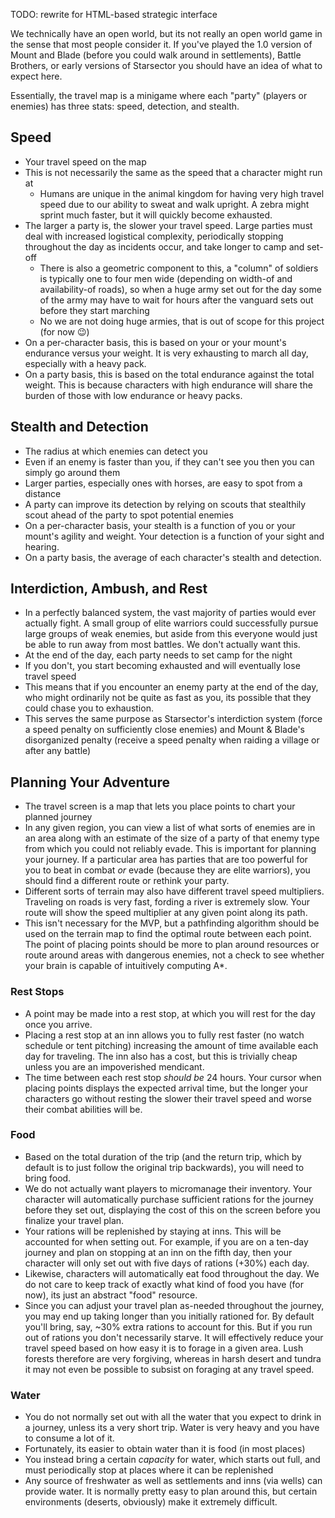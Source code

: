 TODO: rewrite for HTML-based strategic interface

We technically have an open world, but its not really an open world game in the sense that most people consider it. If you've played the 1.0 version of Mount and Blade (before you could walk around in settlements), Battle Brothers, or early versions of Starsector you should have an idea of what to expect here.

Essentially, the travel map is a minigame where each "party" (players or enemies) has three stats: speed, detection, and stealth.
## Speed
- Your travel speed on the map
- This is not necessarily the same as the speed that a character might run at
	- Humans are unique in the animal kingdom for having very high travel speed due to our ability to sweat and walk upright. A zebra might sprint much faster, but it will quickly become exhausted.
- The larger a party is, the slower your travel speed. Large parties must deal with increased logistical complexity, periodically stopping throughout the day as incidents occur, and take longer to camp and set-off
	- There is also a geometric component to this, a "column" of soldiers is typically one to four men wide (depending on width-of and availability-of roads), so when a huge army set out for the day some of the army may have to wait for hours after the vanguard sets out before they start marching
	- No we are not doing huge armies, that is out of scope for this project (for now 😉)
- On a per-character basis, this is based on your or your mount's endurance versus your weight. It is very exhausting to march all day, especially with a heavy pack.
- On a party basis, this is based on the total endurance against the total weight. This is because characters with high endurance will share the burden of those with low endurance or heavy packs.
## Stealth and Detection
- The radius at which enemies can detect you
- Even if an enemy is faster than you, if they can't see you then you can simply go around them
- Larger parties, especially ones with horses, are easy to spot from a distance
- A party can improve its detection by relying on scouts that stealthily scout ahead of the party to spot potential enemies
- On a per-character basis, your stealth is a function of you or your mount's agility and weight. Your detection is a function of your sight and hearing.
- On a party basis, the average of each character's stealth and detection.

## Interdiction, Ambush, and Rest
- In a perfectly balanced system, the vast majority of parties would ever actually fight. A small group of elite warriors could successfully pursue large groups of weak enemies, but aside from this everyone would just be able to run away from most battles. We don't actually want this.
- At the end of the day, each party needs to set camp for the night
- If you don't, you start becoming exhausted and will eventually lose travel speed
- This means that if you encounter an enemy party at the end of the day, who might ordinarily not be quite as fast as you, its possible that they could chase you to exhaustion.
- This serves the same purpose as Starsector's interdiction system (force a speed penalty on sufficiently close enemies) and Mount & Blade's disorganized penalty (receive a speed penalty when raiding a village or after any battle)
## Planning Your Adventure
- The travel screen is a map that lets you place points to chart your planned journey
- In any given region, you can view a list of what sorts of enemies are in an area along with an estimate of the size of a party of that enemy type from which you could not reliably evade. This is important for planning your journey. If a particular area has parties that are too powerful for you to beat in combat *or* evade (because they are elite warriors), you should find a different route or rethink your party.
- Different sorts of terrain may also have different travel speed multipliers. Traveling on roads is very fast, fording a river is extremely slow. Your route will show the speed multiplier at any given point along its path.
- This isn't necessary for the MVP, but a pathfinding algorithm should be used on the terrain map to find the optimal route between each point. The point of placing points should be more to plan around resources or route around areas with dangerous enemies, not a check to see whether your brain is capable of intuitively computing A*.
### Rest Stops
- A point may be made into a rest stop, at which you will rest for the day once you arrive.
- Placing a rest stop at an inn allows you to fully rest faster (no watch schedule or tent pitching) increasing the amount of time available each day for traveling. The inn also has a cost, but this is trivially cheap unless you are an impoverished mendicant.
- The time between each rest stop *should be* 24 hours. Your cursor when placing points displays the expected arrival time, but the longer your characters go without resting the slower their travel speed and worse their combat abilities will be.
### Food
- Based on the total duration of the trip (and the return trip, which by default is to just follow the original trip backwards), you will need to bring food.
- We do not actually want players to micromanage their inventory. Your character will automatically purchase sufficient rations for the journey before they set out, displaying the cost of this on the screen before you finalize your travel plan.
- Your rations will be replenished by staying at inns. This will be accounted for when setting out. For example, if you are on a ten-day journey and plan on stopping at an inn on the fifth day, then your character will only set out with five days of rations (+30%) each day.
- Likewise, characters will automatically eat food throughout the day. We do not care to keep track of exactly what kind of food you have (for now), its just an abstract "food" resource.
- Since you can adjust your travel plan as-needed throughout the journey, you may end up taking longer than you initially rationed for. By default you'll bring, say, ~30% extra rations to account for this. But if you run out of rations you don't necessarily starve. It will effectively reduce your travel speed based on how easy it is to forage in a given area. Lush forests therefore are very forgiving, whereas in harsh desert and tundra it may not even be possible to subsist on foraging at any travel speed.
### Water
- You do not normally set out with all the water that you expect to drink in a journey, unless its a very short trip. Water is very heavy and you have to consume a lot of it.
- Fortunately, its easier to obtain water than it is food (in most places)
- You instead bring a certain *capacity* for water, which starts out full, and must periodically stop at places where it can be replenished
- Any source of freshwater as well as settlements and inns (via wells) can provide water. It is normally pretty easy to plan around this, but certain environments (deserts, obviously) make it extremely difficult.